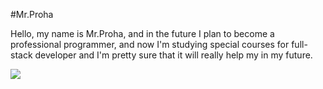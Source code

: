 #Mr.Proha

Hello, my name is Mr.Proha, and in the future I plan to become a professional programmer, and now I'm studying special courses for full-stack developer and I'm pretty sure that it will really help my in my future.

![](https://avatars.githubusercontent.com/u/108814269?v=4)